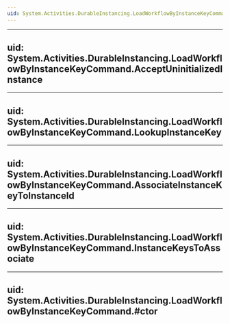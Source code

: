 ```yaml
---
uid: System.Activities.DurableInstancing.LoadWorkflowByInstanceKeyCommand
---
```


---
uid: System.Activities.DurableInstancing.LoadWorkflowByInstanceKeyCommand.AcceptUninitializedInstance
---

---
uid: System.Activities.DurableInstancing.LoadWorkflowByInstanceKeyCommand.LookupInstanceKey
---

---
uid: System.Activities.DurableInstancing.LoadWorkflowByInstanceKeyCommand.AssociateInstanceKeyToInstanceId
---

---
uid: System.Activities.DurableInstancing.LoadWorkflowByInstanceKeyCommand.InstanceKeysToAssociate
---

---
uid: System.Activities.DurableInstancing.LoadWorkflowByInstanceKeyCommand.#ctor
---
